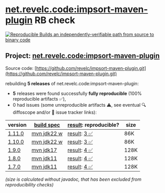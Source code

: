 [net.revelc.code:impsort-maven-plugin](https://central.sonatype.com/artifact/net.revelc.code/impsort-maven-plugin/versions) RB check
=======

[![Reproducible Builds](https://reproducible-builds.org/images/logos/rb.svg) an independently-verifiable path from source to binary code](https://reproducible-builds.org/)

## Project: [net.revelc.code:impsort-maven-plugin](https://central.sonatype.com/artifact/net.revelc.code/impsort-maven-plugin/versions)

Source code: [https://github.com/revelc/impsort-maven-plugin.git](https://github.com/revelc/impsort-maven-plugin.git)

rebuilding **5 releases** of net.revelc.code:impsort-maven-plugin:
- **5** releases were found successfully **fully reproducible** (100% reproducible artifacts :white_check_mark:),
- 0 had issues (some unreproducible artifacts :warning:, see eventual :mag: diffoscope and/or :memo: issue tracker links):

| version | [build spec](/BUILDSPEC.md) | [result](https://reproducible-builds.org/docs/jvm/): reproducible? | size |
| -- | --------- | ------ | -- |
| [1.11.0](https://central.sonatype.com/artifact/net.revelc.code/impsort-maven-plugin/1.11.0/pom) | [mvn jdk22 w](impsort-maven-plugin-1.11.0.buildspec) | [result](impsort-maven-plugin-1.11.0.buildinfo): [3 :white_check_mark: ](impsort-maven-plugin-1.11.0.buildcompare) | 86K |
| [1.10.0](https://central.sonatype.com/artifact/net.revelc.code/impsort-maven-plugin/1.10.0/pom) | [mvn jdk22 w](impsort-maven-plugin-1.10.0.buildspec) | [result](impsort-maven-plugin-1.10.0.buildinfo): [3 :white_check_mark: ](impsort-maven-plugin-1.10.0.buildcompare) | 86K |
| [1.9.0](https://central.sonatype.com/artifact/net.revelc.code/impsort-maven-plugin/1.9.0/pom) | [mvn jdk17](impsort-maven-plugin-1.9.0.buildspec) | [result](impsort-maven-plugin-1.9.0.buildinfo): [4 :white_check_mark: ](impsort-maven-plugin-1.9.0.buildcompare) | 128K |
| [1.8.0](https://central.sonatype.com/artifact/net.revelc.code/impsort-maven-plugin/1.8.0/pom) | [mvn jdk11](impsort-maven-plugin-1.8.0.buildspec) | [result](impsort-maven-plugin-1.8.0.buildinfo): [4 :white_check_mark: ](impsort-maven-plugin-1.8.0.buildcompare) | 128K |
| [1.7.0](https://central.sonatype.com/artifact/net.revelc.code/impsort-maven-plugin/1.7.0/pom) | [mvn jdk11](impsort-maven-plugin-1.7.0.buildspec) | [result](impsort-maven-plugin-1.7.0.buildinfo): [4 :white_check_mark: ](impsort-maven-plugin-1.7.0.buildcompare) | 128K |

<i>(size is calculated without javadoc, that has been excluded from reproducibility checks)</i>
